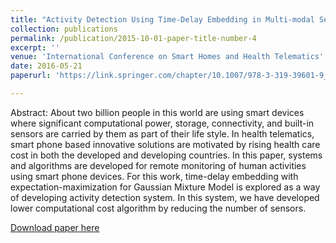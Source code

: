 ```yaml
---
title: "Activity Detection Using Time-Delay Embedding in Multi-modal Sensor System"
collection: publications
permalink: /publication/2015-10-01-paper-title-number-4
excerpt: ''
venue: 'International Conference on Smart Homes and Health Telematics'
date: 2016-05-21
paperurl: 'https://link.springer.com/chapter/10.1007/978-3-319-39601-9_44'

---
```

Abstract: About two billion people in this world are using smart devices where significant computational power, storage, connectivity, and built-in sensors are carried by them as part of their life style. In health telematics, smart phone based innovative solutions are motivated by rising health care cost in both the developed and developing countries. In this paper, systems and algorithms are developed for remote monitoring of human activities using smart phone devices. For this work, time-delay embedding with expectation-maximization for Gaussian Mixture Model is explored as a way of developing activity detection system. In this system, we have developed lower computational cost algorithm by reducing the number of sensors.

[Download paper here](http://academicpages.github.io/files/icost_2016_Paper83_Camera_Ready_Version.pdf)

